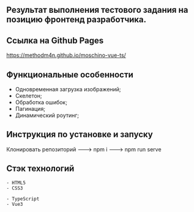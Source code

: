 ## Результат выполнения тестового задания на позицию фронтенд разработчика.

## Ссылка на Github Pages

https://methodm4n.github.io/moschino-vue-ts/

## Функциональные особенности

- Одновременная загрузка изображений;
- Скелетон;
- Обработка ошибок;
- Пагинация;
- Динамический роутинг;

## Инструкция по установке и запуску

Клонировать репозиторий ---> npm i ---> npm run serve

## Стэк технологий

```
- HTML5
- CSS3
```

```JS
- TypeScript
- Vue3
```
